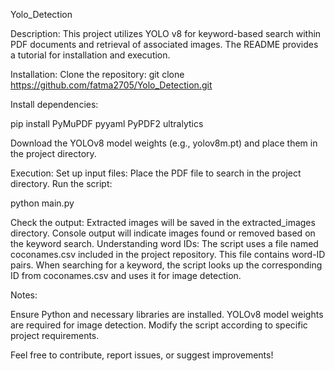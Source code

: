 Yolo_Detection

Description:
This project utilizes YOLO v8 for keyword-based search within PDF documents and retrieval of associated images. The README provides a tutorial for installation and execution.

Installation:
Clone the repository:
git clone https://github.com/fatma2705/Yolo_Detection.git

Install dependencies:

pip install PyMuPDF pyyaml PyPDF2 ultralytics

Download the YOLOv8 model weights (e.g., yolov8m.pt) and place them in the project directory.

Execution:
Set up input files:
Place the PDF file to search in the project directory.
Run the script:

python main.py

Check the output:
Extracted images will be saved in the extracted_images directory.
Console output will indicate images found or removed based on the keyword search.
Understanding word IDs:
The script uses a file named coconames.csv included in the project repository.
This file contains word-ID pairs. When searching for a keyword, the script looks up the corresponding ID from coconames.csv and uses it for image detection.

Notes:

Ensure Python and necessary libraries are installed.
YOLOv8 model weights are required for image detection.
Modify the script according to specific project requirements.

Feel free to contribute, report issues, or suggest improvements!
